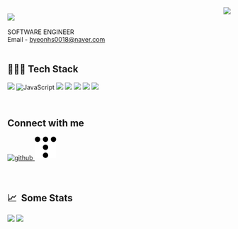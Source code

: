 <img align="right" src="https://hits.seeyoufarm.com/api/count/incr/badge.svg?url=https%3A%2F%2Fgithub.com%2FJogeonsang&count_bg=%2379C83D&title_bg=%23555555&icon=googleads.svg&icon_color=%23E7E7E7&title=HITS&edge_flat=false">

<p align="left">
 <img src=https://media.giphy.com/media/u2pmTWUi0MXjyrMaVj/giphy.gif width="150px"/>
 

</p>

SOFTWARE ENGINEER <br/>
Email - byeonhs0018@naver.com<br/>
<br/> 
 
<h2>👩🏻‍💻 Tech Stack </h2>

<p>
<img src="https://img.shields.io/badge/Java-007396?style=flat-square&logo=Java&logoColor=222323"/>
<img alt="JavaScript" src="https://img.shields.io/badge/-JavaScript-F7DF1E?style=flat-square&logo=JavaScript&logoColor=white" />
<img src="https://img.shields.io/badge/jQuery-0769AD?style=flat-square&logo=jQuery&logoColor=white"/>
<img src="https://img.shields.io/badge/MySQL-4479A1?style=flat-square&logo=MySQL&logoColor=fff"/>
<img src="https://img.shields.io/badge/Springs-6DB33F?style=flat-square&logo=Spring&logoColor=fff"/>
<img src="https://img.shields.io/badge/HTML5-E34F26?style=flat-square&logo=HTML5&logoColor=333"/>
<img src="https://img.shields.io/badge/CSS3-1572B6?style=flat-square&logo=CSS3&logoColor=333"/>

</p>
<br/> 

## Connect with me  
<div align="left">
<a href="https://github.com/jiongxie" target="_blank">
<img src=https://img.shields.io/badge/github-%2324292e.svg?&style=for-the-badge&logo=github&logoColor=white alt=github style="margin-bottom: 5px;" />
</a>
 <a href="https://firezu.tistory.com/" target="_blank">
<img src=./tistory.svg style="margin-bottom: 5px;" />
</a>
</div>  
<br/> 

<br/>  

<!-- ## Github Stats  
<div align="left"><img src="https://github-readme-stats.vercel.app/api?username=seongjaePark12&show_icons=true&count_private=true&hide_border=true" align="center" /></div>  
 -->

<h2>📈 &nbsp;Some Stats</h2>

<div align=left>

<img width="380"  src="https://github-readme-stats.vercel.app/api?username=jiongxie&show_icons=true&count_private=true&theme=dracula" />

<img width="380" src="http://github-readme-streak-stats.herokuapp.com?user=jiongxie&theme=dracula&date_format=%5BY%20%5DM%20j">

</div>
